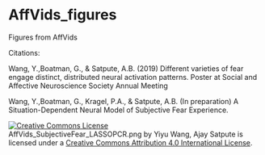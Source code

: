 # AffVids_figures

Figures from AffVids

Citations:

Wang, Y.,Boatman, G., & Satpute, A.B. (2019) Different varieties of fear engage distinct, distributed neural activation patterns. Poster at Social and Affective Neuroscience Society Annual Meeting

Wang, Y.,Boatman, G., Kragel, P.A., & Satpute, A.B. (In preparation) A Situation-Dependent Neural Model of Subjective Fear Experience.



<a rel="license" href="http://creativecommons.org/licenses/by/4.0/"><img alt="Creative Commons License" style="border-width:0" src="https://i.creativecommons.org/l/by/4.0/88x31.png" /></a><br /><span xmlns:dct="http://purl.org/dc/terms/" href="http://purl.org/dc/dcmitype/StillImage" property="dct:title" rel="dct:type">AffVids_SubjectiveFear_LASSOPCR.png </span> by <span xmlns:cc="http://creativecommons.org/ns#" property="cc:attributionName">Yiyu Wang, Ajay Satpute</span> is licensed under a <a rel="license" href="http://creativecommons.org/licenses/by/4.0/">Creative Commons Attribution 4.0 International License</a>.
